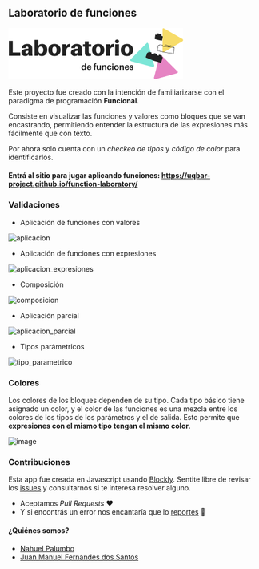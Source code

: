 ## Laboratorio de funciones

![logo](imgs/logo.png)

Este proyecto fue creado con la intención de familiarizarse con el paradigma de programación **Funcional**.

Consiste en visualizar las funciones y valores como bloques que se van encastrando, permitiendo entender la estructura de las expresiones más fácilmente que con texto. 

Por ahora solo cuenta con un _checkeo de tipos_ y _código de color_ para identificarlos.

#### Entrá al sitio para jugar aplicando funciones: https://uqbar-project.github.io/function-laboratory/

### Validaciones

- Aplicación de funciones con valores

![aplicacion](https://user-images.githubusercontent.com/4098184/80782944-7c756600-8b4e-11ea-9a1d-89d066cda6ad.gif)

- Aplicación de funciones con expresiones

![aplicacion_expresiones](https://user-images.githubusercontent.com/4098184/80783072-e55cde00-8b4e-11ea-83a3-cc1b9b03348b.gif)

- Composición

![composicion](https://user-images.githubusercontent.com/4098184/80783707-f9094400-8b50-11ea-8225-052c777d8224.gif)

- Aplicación parcial

![aplicacion_parcial](https://user-images.githubusercontent.com/4098184/80783881-95cbe180-8b51-11ea-930c-e819b4b06cf0.gif)

- Tipos parámetricos

![tipo_parametrico](https://user-images.githubusercontent.com/4098184/80783989-e93e2f80-8b51-11ea-8231-93d96420afbc.gif)


### Colores

Los colores de los bloques dependen de su tipo. Cada tipo básico tiene asignado un color, y el color de las funciones es una mezcla entre los colores de los tipos de los parámetros y el de salida. Esto permite que **expresiones con el mismo tipo tengan el mismo color**.

![image](https://user-images.githubusercontent.com/4098184/80784340-13dcb800-8b53-11ea-9284-3748cafc7c8d.png)

### Contribuciones

Esta app fue creada en Javascript usando [Blockly](https://developers.google.com/blockly). Sentite libre de revisar los [issues](https://github.com/uqbar-project/function-laboratory/issues) y consultarnos si te interesa resolver alguno.
- Aceptamos _Pull Requests_ :heart: 
- Y si encontrás un error nos encantaría que lo [reportes](https://github.com/uqbar-project/function-laboratory/issues/new) :bug: 

#### ¿Quiénes somos?
- [Nahuel Palumbo](https://github.com/PalumboN)
- [Juan Manuel Fernandes dos Santos](https://github.com/JuanFdS)

